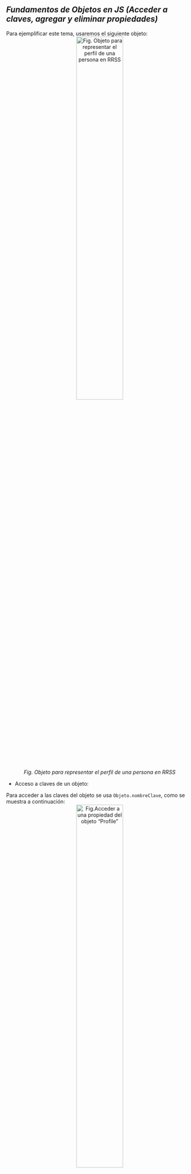 <h2>
  <i>
    Fundamentos de Objetos en JS (Acceder a claves, agregar y eliminar propiedades)
  </i>
</h2>
Para ejemplificar este tema, usaremos el siguiente objeto:
<div align="center">
  <img 
    src="https://github.com/Alejo-P/Objetos-Arreglos-JS/assets/150528715/6329e498-66d7-4771-8d37-be5098c8108d" 
    alt="Fig. Objeto para representar el perfil de una persona en RRSS" 
    style="display: block; margin-left: auto; margin-right: auto; width: 50%;"
  />
  <br>
  <i>
    Fig. Objeto para representar el perfil de una persona en RRSS
  </i>
</div>
<ul>
  <li>
    Acceso a claves de un objeto:
  </li>
</ul>
Para acceder a las claves del objeto se usa <code>Objeto.nombreClave</code>, como se muestra a continuación:
<div align="center">
  <img 
    src="https://github.com/Alejo-P/Objetos-Arreglos-JS/assets/150528715/413b9186-9ccc-4410-98f5-6c346ca5a802" 
    alt="Fig.Acceder a una propiedad del objeto “Profile”" 
    style="display: block; margin-left: auto; margin-right: auto; width: 50%;"
  />
  <br>
  <i>
    Fig.Acceder a una propiedad del objeto “Profile”
  </i>
</div>
<ul>
  <li>
    Agregar una propiedad a un objeto:
  </li>
</ul>
Para agregar propiedades de un objeto usamos <code>Objeto.nuevaPropiedad = valor</code> Para agregar la nueva propiedad
<div align="center">
  <img 
    src="https://github.com/Alejo-P/Objetos-Arreglos-JS/assets/150528715/685f8c7a-99e0-42b1-9c23-95a823b54eab" 
    alt="Fig. Agregar la propiedad “gender” al objeto “Profile”" 
    style="display: block; margin-left: auto; margin-right: auto; width: 50%;"
  />
  <br>
  <i>
    Fig. Agregar la propiedad “gender” al objeto “Profile”
  </i>
</div>
<ul>
  <li>
    Eliminar una propiedad de un objeto:
  </li>
</ul>
Para eliminar propiedades de un objeto usamos <code>del Objeto.nombrePropiedad</code> para eliminarla:
<div align="center">
  <img 
    src="https://github.com/Alejo-P/Objetos-Arreglos-JS/assets/150528715/ea9c5244-6cd3-4f5f-b089-7f66c0b57cc0" 
    alt="Fig. Eliminar la propiedad “profileImg” del objeto “Profile”" 
    style="display: block; margin-left: auto; margin-right: auto; width: 50%;"
  />
  <br>
  <i>
    Fig. Eliminar la propiedad “profileImg” del objeto “Profile”
  </i>
</div>
<ul>
  <li>
    Uso del this en objetos
  </li>
</ul>
Para este caso tomaremos como ejemplo el metodo <code>getFullAddress()</code> del objeto Profile:
<div align="center">
  <img
    src="https://github.com/Alejo-P/Objetos-Arreglos-JS/assets/150528715/09f02bfa-19d9-435f-8f38-24eaa8a5544b"
    alt="Fig. Metodo para obtener la direccion completa de un usuario"
    style="display: block; margin-left: auto; margin-right: auto; width: 50%;"
  />
  <br>
  <i>
    Fig. Metodo para obtener la direccion completa de un usuario
  </i>
</div>
Este metodo hace uso de la palabra this para hacer referencia a su propia instancia cuando se requiera acceder al metodo, <br>
esto facilita el poder acceder unicamente a su valor en lugar de cualquier otro definido con el mismo nombr
<hr>
<h2>
  <i>
    Arreglos en JS
  </i>
</h2>
<ul>
  <li>
    Metodos de arreglos
  </li>
</ul>
Para este caso usaremos el siguiente arreglo:
<div align="center">
  <img
    src="https://github.com/Alejo-P/Objetos-Arreglos-JS/assets/150528715/b56d6aad-fe75-4f51-9b71-50c76d41aa7b"
    alt="Fig. Arreglo de nombres de usuarios en JavaScript"
    style="display: block; margin-left: auto; margin-right: auto; width: 50%;"
  />
  <br>
  <i>
    Fig. Arreglo de nombres de usuarios en JavaScript
  </i>
</div>
En JavaScript se tiene varios métodos para obtener valores, eliminarlos, modificarlos, etc., como:
<ul>
  <li>
    <strong>Array[index]:</strong> Permite acceder a un elemento por su índice en un arreglo
  </li>
</ul>
<div align="center">
  <img
    src="https://github.com/Alejo-P/Objetos-Arreglos-JS/assets/150528715/a4339eb5-dbca-48ed-93b4-390b7760840f"
    alt="Fig. Acceder a un elemento del arreglo"
    style="display: block; margin-left: auto; margin-right: auto; width: 50%;"
  />
  <br>
  <i>
    Fig. Acceder a un elemento del arreglo
  </i>
</div>
<ul>
  <li>
    <strong>Push:</strong> Este metodo permite añadir un elemento al final de un arreglo y retorna la nueva longitud del arreglo.
  </li>
</ul>
<div align="center">
  <img
    src="https://github.com/Alejo-P/Objetos-Arreglos-JS/assets/150528715/aee334c4-8e7a-42b1-83fe-8401892b6057"
    alt="Fig. Uso del metodo push para agregar un elemento al final del arreglo “Usernames”"
    style="display: block; margin-left: auto; margin-right: auto; width: 50%;"
  />
  <br>
  <i>
    Fig. Uso del metodo push para agregar un elemento al final del arreglo “Usernames”
  </i>
</div>
<ul>
  <li>
    <strong>Unshift:</strong> Este metodo permite añadir un elemento al inicio de un arreglo y retorna la nueva longitud del arreglo.
  </li>
</ul>
<div align="center">
  <img
    src="https://github.com/Alejo-P/Objetos-Arreglos-JS/assets/150528715/0829fb64-b302-466d-bd47-994c3889f86f"
    alt="Fig. Uso de shift ppara añadir un nuevo nombre de usuario al comienzo del arreglo “Usernames”"
    style="display: block; margin-left: auto; margin-right: auto; width: 50%;"
  />
  <br>
  <i>
    Fig. Uso de shift ppara añadir un nuevo nombre de usuario al comienzo del arreglo “Usernames”
  </i>
</div>
<ul>
  <li>
    <strong>Pop:</strong> Este metodo elimina un elemento del final de un arreglo y retorna el elemento eliminado.
  </li>
</ul>
<div align="center">
  <img
    src="https://github.com/Alejo-P/Objetos-Arreglos-JS/assets/150528715/ac857d50-df77-4a7c-8dd8-9ed3f4953f3c"
    alt="Fig. Uso de pop para eliminar el ultimo nombre de usuario"
    style="display: block; margin-left: auto; margin-right: auto; width: 50%;"
  />
  <br>
  <i>
    Fig. Uso de pop para eliminar el ultimo nombre de usuario
  </i>
</div>
<ul>
  <li>
    <strong>Shift:</strong> Este metodo permite eliminar el primer elemento de un arreglo y retorna el elemento eliminado.
  </li>
</ul>
<div align="center">
  <img
    src="https://github.com/Alejo-P/Objetos-Arreglos-JS/assets/150528715/bec3ce4b-44c7-4c4c-a0ca-6835033cfc88"
    alt="Fig. Uso de shift para eliminar el primer elemento del arreglo “Usernames”"
    style="display: block; margin-left: auto; margin-right: auto; width: 50%;"
  />
  <br>
  <i>
    Fig. Uso de shift para eliminar el primer elemento del arreglo “Usernames”
  </i>
</div>
<ul>
  <li>
    <strong>indexOf:</strong> Este metodo nos permite obtener el indice de un elemento en el arreglo, retorna un entero que representa la <br>
    posicion del elemento en el arreglo.
  </li>
</ul>
<div align="center">
  <img
    src="https://github.com/Alejo-P/Objetos-Arreglos-JS/assets/150528715/d5631597-d61f-4b4c-91cf-06974311cb48"
    alt="Fig. Uso de indexOf para obtener la posición de “María” en el arreglo “Usernames”"
    style="display: block; margin-left: auto; margin-right: auto; width: 50%;"
  />
  <br>
  <i>
    Fig. Uso de indexOf para obtener la posición de “María” en el arreglo “Usernames”
  </i>
</div>
<ul>
  <li>
    <strong>Splice:</strong> Este método nos permite modificar elementos de un arreglo,<br> 
    ya sea eliminándolos o agregándolos según se necesite, retornara un arreglo de los elementos que fueron modificados.
  </li>
</ul>
<div align="center">
  <img
    src="https://github.com/Alejo-P/Objetos-Arreglos-JS/assets/150528715/7c49e009-4ceb-49fd-b894-bb2669b05929"
    alt="Fig. Uso de splice para eliminar el elemento “Maria” según si indice del arreglo “Usernames”"
    style="display: block; margin-left: auto; margin-right: auto; width: 50%;"
  />
  <br>
  <i>
    Fig. Uso de splice para eliminar el elemento “Maria” según si indice del arreglo “Usernames”
  </i>
</div>
